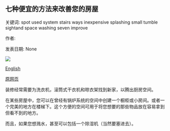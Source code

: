 ## 七种便宜的方法来改善您的房屋

关键词: spot used system stairs ways inexpensive splashing small tumble sightand space washing seven improve

作者: 

发表日期: None

![](https://ichef.bbci.co.uk/images/ic/1200x675/p07r5m9b.jpg)

[English](Seven%20Inexpensive%20Ways%20To%20Improve%20Your%20Home.md)

[原网页](https://www.bbc.co.uk/programmes/articles/142Tq2klxnX90R35wnSfCYx/seven-inexpensive-ways-to-improve-your-home)

装修经常需要为洗衣机，滚筒式干衣机和晾衣架找到新家，以腾出厨房空间。



在某些房屋中，您可以在曾经有锅炉系统的空间中创建一个橱柜或小房间。或者一个完美的地方在楼梯下。这个方便的空间可用于将您想要的那些物品放在容易拿到但看不到的地方。



而且，如果您想溅水，甚至可以包括一个除湿机（当然要塞进去）。